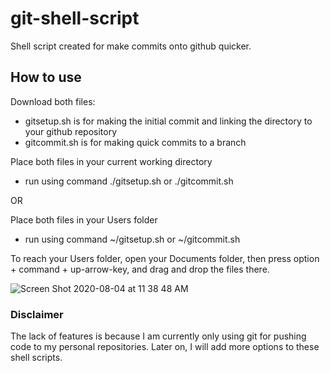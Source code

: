 # git-shell-script

Shell script created for make commits onto github quicker.

## How to use

Download both files: 
- gitsetup.sh is for making the initial commit and linking the directory to your github repository
- gitcommit.sh is for making quick commits to a branch

Place both files in your current working directory
- run using command ./gitsetup.sh or ./gitcommit.sh

OR

Place both files in your Users folder
- run using command ~/gitsetup.sh or ~/gitcommit.sh

To reach your Users folder, open your Documents folder, then press option + command + up-arrow-key, and drag and drop the files there. 

![Screen Shot 2020-08-04 at 11 38 48 AM](https://user-images.githubusercontent.com/58582357/89331814-3c3eeb80-d647-11ea-9a1d-296d309da2e0.png)

### Disclaimer

The lack of features is because I am currently only using git for pushing code to my personal repositories. Later on, I will add more options to these shell scripts.
